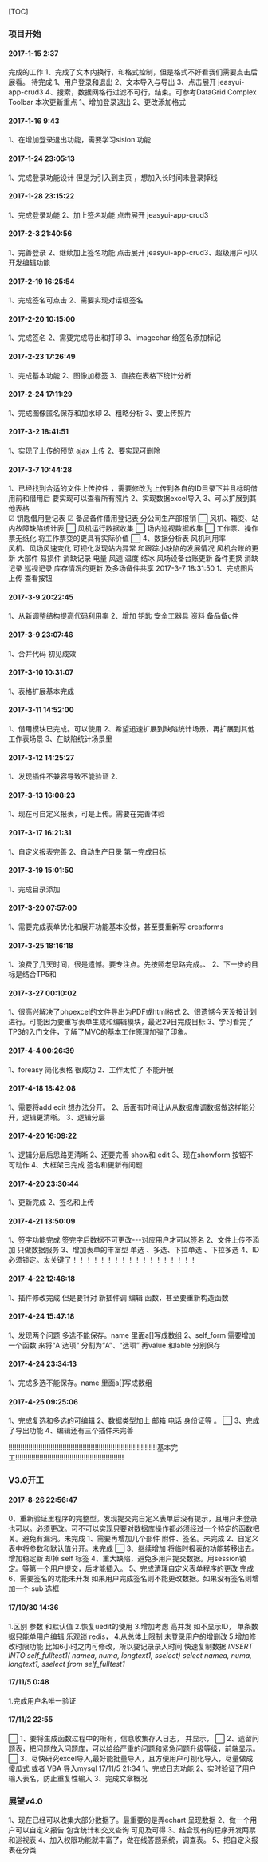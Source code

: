 
[TOC]
### 项目开始
#### 2017-1-15  2:37 
完成的工作
1、完成了文本内换行，和格式控制，但是格式不好看我们需要点击后展看。
待完成
1、用户登录和退出
2、文本导入与导出
3、点击展开 jeasyui-app-crud3
4、搜索，数据网格行过滤不可行，结束。可参考DataGrid Complex Toolbar
本次更新重点
1、增加登录退出 
2、更改添加格式
#### 2017-1-16  9:43 
1、在增加登录退出功能，需要学习sision 功能
#### 2017-1-24 23:05:13 
1、完成登录功能设计 但是为引入到主页 ，想加入长时间未登录掉线
#### 2017-1-28 23:15:22 
1、完成登录功能
2、加上签名功能 点击展开 jeasyui-app-crud3
#### 2017-2-3 21:40:56 
1、完善登录
2、继续加上签名功能 点击展开 jeasyui-app-crud3、超级用户可以开发编辑功能
#### 2017-2-19 16:25:54 
1、完成签名可点击 
2、需要实现对话框签名
#### 2017-2-20 10:15:00 
1、完成签名
2、需要完成导出和打印
3、imagechar  给签名添加标记
#### 2017-2-23 17:26:49 
1、完成基本功能
2、图像加标签
3、直接在表格下统计分析
#### 2017-2-24 17:11:29 
1、完成图像匿名保存和加水印
2、粗略分析
3、要上传照片
#### 2017-3-2 18:41:51 
1、实现了上传的预览 ajax 上传
2、要实现可删除
#### 2017-3-7 10:44:28 
1、已经找到合适的文件上传控件 ，需要修改为上传到各自的ID目录下并且标明借用前和借用后
	要实现可以查看所有照片
2、实现数据excel导入
3、可以扩展到其他表格  
☑ 	钥匙借用登记表
☑ 	备品备件借用登记表
	分公司生产部报销
⬜ 	风机、箱变、站内故障缺陷统计表
⬜ 	风机运行数据收集
⬜ 	场内巡视数据收集
⬜ 	工作票、操作票无纸化   将工作票变的更具有实际价值
⬜ 4、数据分析表 
	风机利用率  
	风机、风场风速变化
	可视化发现站内异常 和跟踪小缺陷的发展情况
	风机台账的更新 大部件  易损件  消缺记录 电量  风速  温度  结冰
	风场设备台账更新   备件更换  消缺记录  巡视记录 
	库存情况的更新 及多场备件共享
2017-3-7 18:31:50 
1、完成图片上传   查看按钮  
#### 2017-3-9 20:22:45 
1、从新调整结构提高代码利用率
2、增加 钥匙  安全工器具 资料 备品备c件 
#### 2017-3-9 23:07:46 
1、合并代码 初见成效
#### 2017-3-10 10:31:07 
1、表格扩展基本完成
#### 2017-3-11 14:52:00 
1、借用模块已完成。可以使用
2、希望迅速扩展到缺陷统计场景，再扩展到其他工作表场景
3、在缺陷统计场景里  
#### 2017-3-12 14:25:27 
1、发现插件不兼容导致不能验证
2、
#### 2017-3-13 16:08:23 
1、现在可自定义报表，可是上传。需要在完善体验
#### 2017-3-17 16:21:31 
1、自定义报表完善
2、自动生产目录  第一完成目标 
#### 2017-3-19 15:01:50 
1、完成目录添加
#### 2017-3-20 07:57:00 
1、需要完成表单优化和展开功能基本没做，甚至要重新写 creatforms
#### 2017-3-25 18:16:18 
1、浪费了几天时间，很是遗憾。要专注点。先按照老思路完成。、
2、下一步的目标是结合TP5和
#### 2017-3-27 00:10:02 
1、很高兴解决了phpexcel的文件导出为PDF或html格式
2、很遗憾今天没按计划进行。可能因为要重写表单生成和编辑模块，最迟29日完成目标
3、学习看完了TP3的入门文件，了解了MVC的基本工作原理加强了印象。
#### 2017-4-4 00:26:39 
1、foreasy 简化表格 很成功
2、工作太忙了  不能开展
#### 2017-4-18 18:42:08 
1、需要将add edit  想办法分开。
2、后面有时间让从从数据库调数据做这样能分开，逻辑更清晰。
3、逻辑分层
#### 2017-4-20 16:09:22 
1、逻辑分层后思路更清晰
2、还要完善 show和 edit
3、现在showform 按钮不可动作
4、大框架已完成 签名和更新有问题
#### 2017-4-20 23:30:44 
1、更新完成
2、签名和上传
#### 2017-4-21 13:50:09 
1、签字功能完成  签完字后数据不可更改---对应用户才可以签名
2、文件上传不添加  只做数据服务
3、增加表单的丰富型 单选 、多选、下拉单选 、下拉多选
4、ID 必须锁定。太关键了！！！！！！！！！！！！！！！！！！
#### 2017-4-22 12:46:18 
1、插件修改完成  但是要针对  新插件调 编辑 函数，甚至要重新构造函数
#### 2017-4-24 15:47:18 
1、发现两个问题  多选不能保存。name 里面a[]写成数组
2、self_form 需要增加一个函数 来将“A:选项“ 分割为“A”、“选项” 再value 和lable 分别保存
#### 2017-4-24 23:34:13 
1、完成多选不能保存。name 里面a[]写成数组
#### 2017-4-25 09:25:06 
1、完成复选和多选的可编辑
2、数据类型加上 邮箱 电话 身份证等  。
⬜ 3、完成了导出功能
4、编辑还有三个插件未完善



!!!!!!!!!!!!!!!!!!!!!!!!!!!!!!!!!!!!!!!!!!!!!!!!!!!!!!!!!!!!!!!!!!!!!!!!!!基本完工!!!!!!!!!!!!!!!!!!!!!!!!!!!!!!!!!!!!!!!!!!!!!!!!!!!!!!
### V3.0开工
#### 2017-8-26 22:56:47 
0、重新验证里程序的完整型。发现提交完自定义表单后没有提示，且用户未登录也可以。必须更改。可不可以实现只要对数据库操作都必须经过一个特定的函数把关。避免有漏洞。未完成
1、需要再增加几个部件 附件、签名。未完成
2、自定义表中将参数和默认值分开。未完成
⬜ 3、继续增加 将临时报表的功能转移出去。增加稳定新 却掉 self 标签
4、重大缺陷，避免多用户提交数据。用session锁定。等第一个用户提交，后才能插入。
5、完成清理自定义表单程序的更改 完成
6、需要签名的功能未开发 如果用户完成签名则不能更改数据。如果没有签名则增加一个 sub 选框




#### 17/10/30 14:36
1.区别 参数 和默认值
2.恢复uedit的使用
3.增加考虑  高并发  如不显示ID， 单条数据只能单用户编辑  乐观锁 redis，
4.从总体上限制  未登录用户的增删改
5.增加修改时限功能  比如6小时之内可修改，所以要记录录入时间
快速复制数据 *INSERT INTO self_fulltest1( namea, numa, longtext1, sselect) select namea, numa, longtext1, sselect from self_fulltest1*
#### 17/11/5 0:48
1.完成用户名唯一验证
#### 17/11/2 22:55
⬜ 1、要将生成函数过程中的所有，信息收集存入日志，  并显示，
⬜ 2、遗留问题表，把问题放入问题库，可以给给严重的问题和紧急问题升级等级，前端显示。
⬜ 3、尽快研究excel导入,最好能批量导入，且方便用户可视化导入，尽量做成傻瓜式 或者 VBA 导入mysql
17/11/5 21:34
1、完成日志功能
2、实时验证了用户输入表名，防止重复性输入
3、完成文章概况
### 展望v4.0
1、现在已经可以收集大部分数据了。最重要的是弄echart 呈现数据
2、做一个用户可以自定义报告 包含统计和交叉查询 可见及可得
3、结合现有的程序开发两票和巡视表
4、加入权限功能就丰富了，做在线答题系统，调查表。
5、把自定义报表在分类